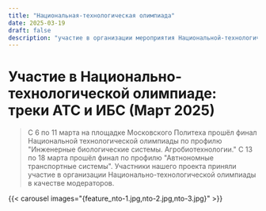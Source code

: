 ```yaml
---
title: "Национальная-технологическая олимпиада"
date: 2025-03-19
draft: false
description: "участие в организации мероприятия Национальной-технологической олимпиады"
---
```

# Участие в Национально-технологической олимпиаде: треки АТС и ИБС (Март 2025)

>С 6 по 11 марта на площадке Московского Политеха прошёл финал Национальной технологической олимпиады по профилю "Инженерные биологические системы. Агробиотехнологии." С 13 по 18 марта прошёл финал по профилю "Автнономные транспортные системы". Участники нашего проекта приняли участие в организации Национально-технологической олимпиады в качестве модераторов.

{{< carousel images="{feature_nto-1.jpg,nto-2.jpg,nto-3.jpg}" >}}



